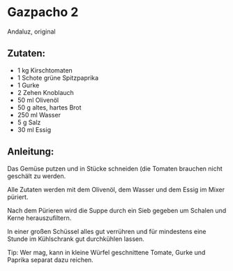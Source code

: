 Gazpacho 2
===
Andaluz, original

Zutaten:
---
- 1 kg Kirschtomaten
- 1 Schote grüne Spitzpaprika
- 1  Gurke
- 2 Zehen Knoblauch
- 50 ml Olivenöl
- 50 g altes, hartes Brot
- 250 ml Wasser
- 5 g Salz
- 30 ml Essig

Anleitung:
---
Das Gemüse putzen und in Stücke schneiden (die Tomaten brauchen nicht geschält zu werden.

Alle Zutaten werden mit dem Olivenöl, dem Wasser und dem Essig im Mixer püriert.

Nach dem Pürieren wird die Suppe durch ein Sieb gegeben um Schalen und Kerne herauszufiltern.

In einer großen Schüssel alles gut verrühren und für mindestens eine Stunde im Kühlschrank gut durchkühlen lassen.

Tip: Wer mag, kann in kleine Würfel geschnittene Tomate, Gurke und Paprika separat dazu reichen.